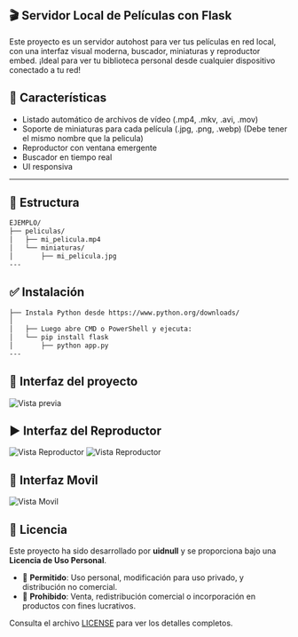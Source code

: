 ## 🎬 Servidor Local de Películas con Flask

Este proyecto es un servidor autohost para ver tus películas en red local, con una interfaz visual moderna, buscador, miniaturas y reproductor embed. ¡Ideal para ver tu biblioteca personal desde cualquier dispositivo conectado a tu red!

## 🚀 Características

- Listado automático de archivos de vídeo (.mp4, .mkv, .avi, .mov)
- Soporte de miniaturas para cada película (.jpg, .png, .webp) (Debe tener el mismo nombre que la pelicula)
- Reproductor con ventana emergente
- Buscador en tiempo real
- UI responsiva

---

## 📂 Estructura

```bash
EJEMPLO/
├── peliculas/
│   ├── mi_pelicula.mp4
│   └── miniaturas/
│       ├── mi_pelicula.jpg
---
```

## ✅ Instalación
```bash 
├── Instala Python desde https://www.python.org/downloads/
│
│   ├── Luego abre CMD o PowerShell y ejecuta:
│   └── pip install flask
│       ├── python app.py
---
```
## 🎥 Interfaz del proyecto
![Vista previa](https://i.imgur.com/oz23jIi.png)
## ▶️ Interfaz del Reproductor
![Vista Reproductor](https://i.imgur.com/b6Gsb0j.png)
![Vista Reproductor](https://i.imgur.com/FagV0Qj.png)
## 📱 Interfaz Movil
![Vista Movil](https://i.imgur.com/wn04ytj.png)

## 📄 Licencia

Este proyecto ha sido desarrollado por **uidnull** y se proporciona bajo una **Licencia de Uso Personal**.

- 📌 **Permitido**: Uso personal, modificación para uso privado, y distribución no comercial.  
- 🚫 **Prohibido**: Venta, redistribución comercial o incorporación en productos con fines lucrativos.

Consulta el archivo [LICENSE](./LICENSE) para ver los detalles completos.

